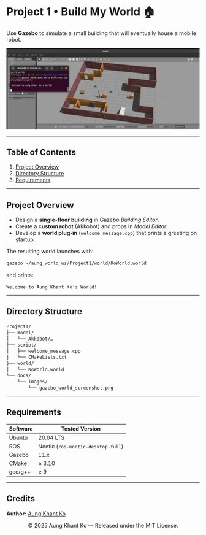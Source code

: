 # Project 1 • Build My World 🏠

Use **Gazebo** to simulate a small building that will eventually house a mobile robot.  

<p align="center">
  <img src="docs/images/gazebo_world_screenshot.png" alt="Gazebo screenshot" width="700"/>
</p>

---

## Table of Contents
1. [Project Overview](#project-overview)
2. [Directory Structure](#directory-structure)
3. [Requirements](#requirements)

---

## Project Overview
* Design a **single‑floor building** in Gazebo *Building Editor*.  
* Create a **custom robot** (Akkobot) and props in *Model Editor*.  
* Develop a **world plug‑in** (`welcome_message.cpp`) that prints a greeting on startup.

The resulting world launches with:

```bash
gazebo ~/aung_world_ws/Project1/world/KoWorld.world
```

and prints:

```
Welcome to Aung Khant Ko's World!
```

---

## Directory Structure
```text
Project1/
├── model/                 
│   └── Akkobot/…
├── script/                
│   ├── welcome_message.cpp
│   └── CMakeLists.txt
├── world/                 
│   └── KoWorld.world
└── docs/
    └── images/
        └── gazebo_world_screenshot.png
```

---

## Requirements

| Software | Tested Version |
|----------|----------------|
| Ubuntu   | 20.04 LTS      |
| ROS      | Noetic (`ros-noetic-desktop-full`) |
| Gazebo   | 11.x           |
| CMake    | ≥ 3.10         |
| gcc/g++  | ≥ 9            |

---


## Credits
**Author:** [Aung Khant Ko](https://github.com/akkexd)  


<p align="center">© 2025 Aung Khant Ko — Released under the MIT License.</p>
